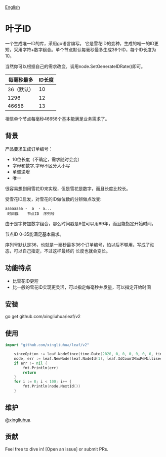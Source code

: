 [English](https://github.com/xingliuhua/leaf/blob/master/README.md)
# 叶子ID

一个生成唯一ID的库，采用go语言编写。
它是雪花ID的变种，生成的唯一的ID更短，采用字符+数字组合。单个节点默认每毫秒最多生成36个ID，每个ID长度为10。

当然你可以根据自己的需求改变，调用node.SetGenerateIDRate()即可。

|每毫秒最多|ID长度|
|---|---|
|36（默认）|10|
|1296|12|
|46656|13|

相信单个节点每毫秒46656个基本能满足业务需求了。

## 背景

产品要求生成订单编号：

* 10位长度（不确定，需求随时会变）
* 字母和数字,字母不区分大小写
* 单调递增
* 唯一

很容易想到用雪花ID来实现，但是雪花是数字，而且长度比较长。

受雪花ID启发，对雪花的ID做位数的分辨做点改变:
```text
aaaaaaaa -  a  - a...
 时间戳    节点ID  序列号
```
由于是字符加数字组合，那么时间戳是8位可以用89年，而且能指定开始时间。

节点ID 0-35能满足基本需求。

序列号默认是36，也就是一毫秒最多36个订单编号，怕以后不够用，写成了动态，可以自己指定，不过这样最终的
长度也就会变长。
 
## 功能特点

* 比雪花ID更短
* 比一般的雪花ID实现更灵活，可以指定每毫秒并发量，可以指定开始时间

## 安装
go get github.com/xingliuhua/leaf/v2
## 使用
``` go
import "github.com/xingliuhua/leaf/v2"
```

``` go
	sinceOption := leaf.NodeSince(time.Date(2020, 0, 0, 0, 0, 0, 0, time.UTC).Unix())
	node, err := leaf.NewNode(leaf.NodeId(1), leaf.IdCountMaxPeMillisecond(50), sinceOption)
	if err != nil {
		fmt.Println(err)
		return
	}
	for i := 0; i < 100; i++ {
		fmt.Println(node.NextId())
	}
```

## 维护

[@xingliuhua](https://github.com/xingliuhua).

## 贡献

Feel free to dive in! [Open an issue] or submit PRs.
